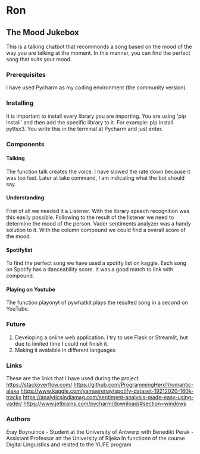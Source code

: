 # Ron
## The Mood Jukebox
This is a talking chatbot that recommonds a song based on the mood of the way you are talking at the moment. In this manner, you can find the perfect song that suits your mood. 

### Prerequisites
I have used Pycharm as my coding environment (the community version).
 
### Installing
It is important to install every library you are importing. You are using 'pip install' and then add the specific library to it. For example: pip install pyttsx3. You write this in the terminal at Pycharm and just enter. 

### Components 
#### Talking 
The function talk creates the voice. I have slowed the rate down because it was too fast. Later at take command, I am indicating what the bot should say. 

#### Understanding 
First of all we needed it a Listener. With the library speech recognition was this easily possible. Following to the result of the listener we need to determine the mood of the person. Vader sentiments analyzer was a handy solution to it. With the column compound we could find a overall score of the mood.

#### Spotifylist
To find the perfect song we have used a spotify list on kaggle. Each song on Spotify has a danceability score. It was a good match to link with compound.

#### Playing on Youtube 
The function playonyt of pywhatkit plays the resulted song in a second on YouTube.

### Future
1. Developing a online web application. I try to use Flask or Streamlit, but due to limited time I could not finish it. 
2. Making it avalaible in different languages 

### Links
These are the links that I have used during the project.
https://stackoverflow.com/
https://github.com/ProgrammingHero1/romantic-alexa
https://www.kaggle.com/yamaerenay/spotify-dataset-19212020-160k-tracks
https://analyticsindiamag.com/sentiment-analysis-made-easy-using-vader/
https://www.jetbrains.com/pycharm/download/#section=windows

### Authors
Eray Boynuince - Student at the University of Antwerp
with
Benedikt Perak - Assistant Professor att the University of Rijeka 
In functionn of the course Digital Linguistics and related to the YUFE program

